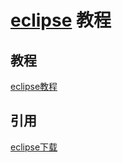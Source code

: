 # [eclipse]() 教程

## 教程

[eclipse教程](http://www.runoob.com/eclipse/eclipse-tutorial.html)


## 引用

[eclipse下载](https://www.eclipse.org/downloads/)
